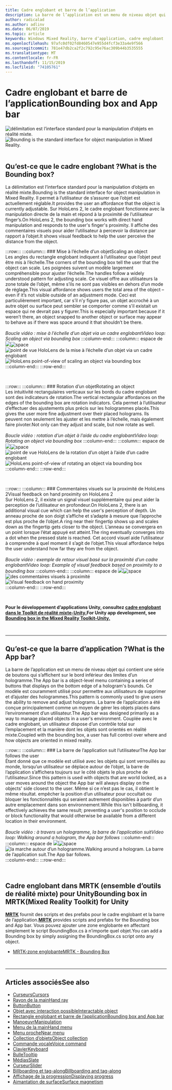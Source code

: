 ```yaml
---
title: Cadre englobant et barre de l’application
description: La barre de l’application est un menu de niveau objet qui contient une série de boutons qui s’affichent sur le bord inférieur des limites d’un hologramme.
author: radicalad
ms.author: adlinv
ms.date: 06/07/2019
ms.topic: article
keywords: Windows Mixed Reality, barre d’application, cadre englobant
ms.openlocfilehash: 97afc0df02fd8460547e955d4fcf3e33a4e9f566
ms.sourcegitcommit: 781e47db2ca2f2c792c95e76ac309b44b3535555
ms.translationtype: MT
ms.contentlocale: fr-FR
ms.lasthandoff: 11/15/2019
ms.locfileid: "74105761"
---
```

# <a name="bounding-box-and-app-bar"></a><span data-ttu-id="49282-104">Cadre englobant et barre de l’application</span><span class="sxs-lookup"><span data-stu-id="49282-104">Bounding box and App bar</span></span>
<span data-ttu-id="49282-105">![délimitation est l’interface standard pour la manipulation d’objets en réalité mixte.](images/640px-boundingbox-hero.jpg)</span><span class="sxs-lookup"><span data-stu-id="49282-105">![Bounding is the standard interface for object manipulation in Mixed Reality.](images/640px-boundingbox-hero.jpg)</span></span><br>
<br>

## <a name="what-is-the-bounding-box"></a><span data-ttu-id="49282-106">Qu’est-ce que le cadre englobant ?</span><span class="sxs-lookup"><span data-stu-id="49282-106">What is the Bounding box?</span></span>

<span data-ttu-id="49282-107">La délimitation est l’interface standard pour la manipulation d’objets en réalité mixte.</span><span class="sxs-lookup"><span data-stu-id="49282-107">Bounding is the standard interface for object manipulation in Mixed Reality.</span></span> <span data-ttu-id="49282-108">Il permet à l’utilisateur de s’assurer que l’objet est actuellement réglable.</span><span class="sxs-lookup"><span data-stu-id="49282-108">It provides the user an affordance that the object is currently adjustable.</span></span> <span data-ttu-id="49282-109">Sur HoloLens 2, le cadre englobant fonctionne avec la manipulation directe de la main et répond à la proximité de l’utilisateur finger’s.</span><span class="sxs-lookup"><span data-stu-id="49282-109">On HoloLens 2, the bounding box works with direct hand manipulation and responds to the user's finger's proximity.</span></span> <span data-ttu-id="49282-110">Il affiche des commentaires visuels pour aider l’utilisateur à percevoir la distance par rapport à l’objet.</span><span class="sxs-lookup"><span data-stu-id="49282-110">It shows visual feedback to help the user perceive the distance from the object.</span></span>

:::row:::
    :::column:::
        ### <a name="scaling-an-objectbr"></a><span data-ttu-id="49282-111">Mise à l’échelle d’un objet</span><span class="sxs-lookup"><span data-stu-id="49282-111">Scaling an object</span></span><br>
        <span data-ttu-id="49282-112">Les angles du rectangle englobant indiquent à l’utilisateur que l’objet peut être mis à l’échelle.</span><span class="sxs-lookup"><span data-stu-id="49282-112">The corners of the bounding box tell the user that the object can scale.</span></span> <span data-ttu-id="49282-113">Les poignées suivent un modèle largement compréhensible pour ajuster l’échelle.</span><span class="sxs-lookup"><span data-stu-id="49282-113">The handles follow a widely understood pattern for adjusting scale.</span></span> <span data-ttu-id="49282-114">Ce visuel offre aux utilisateurs la zone totale de l’objet, même s’ils ne sont pas visibles en dehors d’un mode de réglage.</span><span class="sxs-lookup"><span data-stu-id="49282-114">This visual affordance shows users the total area of the object – even if it’s not visible outside of an adjustment mode.</span></span> <span data-ttu-id="49282-115">Ceci est particulièrement important, car s’il n’y figure pas, un objet accroché à un autre objet ou surface peut sembler se comporter comme s’il existait un espace qui ne devrait pas y figurer.</span><span class="sxs-lookup"><span data-stu-id="49282-115">This is especially important because if it weren’t there, an object snapped to another object or surface may appear to behave as if there was space around it that shouldn’t be there.</span></span><br>
        <br>
        <span data-ttu-id="49282-116">*Boucle vidéo : mise à l’échelle d’un objet via un cadre englobant*</span><span class="sxs-lookup"><span data-stu-id="49282-116">*Video loop: Scaling an object via bounding box*</span></span>
    :::column-end:::
        :::column:::
        <span data-ttu-id="49282-117">espace de ![](images/spacer-20x582.png)</span><span class="sxs-lookup"><span data-stu-id="49282-117">![space](images/spacer-20x582.png)</span></span><br>
       <span data-ttu-id="49282-118">![point de vue HoloLens de la mise à l’échelle d’un objet via un cadre englobant](images/HoloLens2_BoundingBox.gif)</span><span class="sxs-lookup"><span data-stu-id="49282-118">![HoloLens point-of-view of scaling an object via bounding box](images/HoloLens2_BoundingBox.gif)</span></span><br>
    :::column-end:::
:::row-end:::

<br>

:::row:::
    :::column:::
        ### <a name="rotating-an-objectbr"></a><span data-ttu-id="49282-119">Rotation d’un objet</span><span class="sxs-lookup"><span data-stu-id="49282-119">Rotating an object</span></span><br>
        <span data-ttu-id="49282-120">Les intuitivité rectangulaires verticaux sur les bords du cadre englobant sont des indicateurs de rotation.</span><span class="sxs-lookup"><span data-stu-id="49282-120">The vertical rectangular affordances on the edges of the bounding box are rotation indicators.</span></span> <span data-ttu-id="49282-121">Cela permet à l’utilisateur d’effectuer des ajustements plus précis sur les hologrammes placés.</span><span class="sxs-lookup"><span data-stu-id="49282-121">This gives the user more fine adjustment over their placed holograms.</span></span> <span data-ttu-id="49282-122">Ils peuvent non seulement les ajuster et les mettre à l’échelle, mais également faire pivoter.</span><span class="sxs-lookup"><span data-stu-id="49282-122">Not only can they adjust and scale, but now rotate as well.</span></span><br>
        <br>
        <span data-ttu-id="49282-123">*Boucle vidéo : rotation d’un objet à l’aide du cadre englobant*</span><span class="sxs-lookup"><span data-stu-id="49282-123">*Video loop: Rotating an object via bounding box*</span></span>
    :::column-end:::
        :::column:::
        <span data-ttu-id="49282-124">espace de ![](images/spacer-20x582.png)</span><span class="sxs-lookup"><span data-stu-id="49282-124">![space](images/spacer-20x582.png)</span></span><br>
       <span data-ttu-id="49282-125">![point de vue HoloLens de la rotation d’un objet à l’aide d’un cadre englobant](images/HoloLens2_BoundingBox_Rotate.gif)</span><span class="sxs-lookup"><span data-stu-id="49282-125">![HoloLens point-of-view of rotating an object via bounding box](images/HoloLens2_BoundingBox_Rotate.gif)</span></span><br>
    :::column-end:::
:::row-end:::

<br>

:::row:::
    :::column:::
        ### <a name="visual-feedback-on-hand-proximity-on-hololens-2br"></a><span data-ttu-id="49282-126">Commentaires visuels sur la proximité de HoloLens 2</span><span class="sxs-lookup"><span data-stu-id="49282-126">Visual feedback on hand proximity on HoloLens 2</span></span><br>
        <span data-ttu-id="49282-127">Sur HoloLens 2, il existe un signal visuel supplémentaire qui peut aider la perception de l’utilisateur en profondeur.</span><span class="sxs-lookup"><span data-stu-id="49282-127">On HoloLens 2, there is an additional visual cue which can help the user's perception of depth.</span></span> <span data-ttu-id="49282-128">Un anneau proche de son doigt s’affiche et s’adapte à mesure que l’approche est plus proche de l’objet.</span><span class="sxs-lookup"><span data-stu-id="49282-128">A ring near their fingertip shows up and scales down as the fingertip gets closer to the object.</span></span> <span data-ttu-id="49282-129">L’anneau se convergera en un point lorsque l’état appuyé est atteint.</span><span class="sxs-lookup"><span data-stu-id="49282-129">The ring eventually converges into a dot when the pressed state is reached.</span></span> <span data-ttu-id="49282-130">Cet accord visuel aide l’utilisateur à comprendre à quel moment il s’agit de l’objet.</span><span class="sxs-lookup"><span data-stu-id="49282-130">This visual affordance helps the user understand how far they are from the object.</span></span><br>
        <br>
        <span data-ttu-id="49282-131">*Boucle vidéo : exemple de retour visuel basé sur la proximité d’un cadre englobant*</span><span class="sxs-lookup"><span data-stu-id="49282-131">*Video loop: Example of visual feedback based on proximity to a bounding box*</span></span>
    :::column-end:::
        :::column:::
        <span data-ttu-id="49282-132">espace de ![](images/spacer-20x582.png)</span><span class="sxs-lookup"><span data-stu-id="49282-132">![space](images/spacer-20x582.png)</span></span><br>
       <span data-ttu-id="49282-133">![des commentaires visuels à proximité](images/HoloLens2_Proximity.gif)</span><span class="sxs-lookup"><span data-stu-id="49282-133">![Visual feedback on hand proximity](images/HoloLens2_Proximity.gif)</span></span><br>
    :::column-end:::
:::row-end:::

<br>

<span data-ttu-id="49282-134">**Pour le développement d’applications Unity, consultez [cadre englobant dans le Toolkit de réalité mixte-Unity.](https://microsoft.github.io/MixedRealityToolkit-Unity/Documentation/README_BoundingBox.html)**</span><span class="sxs-lookup"><span data-stu-id="49282-134">**For Unity app development, see [Bounding box in the Mixed Reality Toolkit-Unity.](https://microsoft.github.io/MixedRealityToolkit-Unity/Documentation/README_BoundingBox.html)**</span></span>

<br>

---

## <a name="what-is-the-app-bar"></a><span data-ttu-id="49282-135">Qu’est-ce que la barre d’application ?</span><span class="sxs-lookup"><span data-stu-id="49282-135">What is the App bar?</span></span>

<span data-ttu-id="49282-136">La barre de l’application est un menu de niveau objet qui contient une série de boutons qui s’affichent sur le bord inférieur des limites d’un hologramme.</span><span class="sxs-lookup"><span data-stu-id="49282-136">The App bar is a object-level menu containing a series of buttons that displays on the bottom edge of a hologram's bounds.</span></span> <span data-ttu-id="49282-137">Ce modèle est couramment utilisé pour permettre aux utilisateurs de supprimer et d’ajuster des hologrammes.</span><span class="sxs-lookup"><span data-stu-id="49282-137">This pattern is commonly used to give users the ability to remove and adjust holograms.</span></span> <span data-ttu-id="49282-138">La barre de l’application a été conçue principalement comme un moyen de gérer les objets placés dans l’environnement d’un utilisateur.</span><span class="sxs-lookup"><span data-stu-id="49282-138">The App bar was designed primarily as a way to manage placed objects in a user's environment.</span></span> <span data-ttu-id="49282-139">Couplée avec le cadre englobant, un utilisateur dispose d’un contrôle total sur l’emplacement et la manière dont les objets sont orientés en réalité mixte.</span><span class="sxs-lookup"><span data-stu-id="49282-139">Coupled with the bounding box, a user has full control over where and how objects are oriented in mixed reality.</span></span>

:::row:::
    :::column:::
        ### <a name="the-app-bar-follows-the-userbr"></a><span data-ttu-id="49282-140">La barre de l’application suit l’utilisateur</span><span class="sxs-lookup"><span data-stu-id="49282-140">The App bar follows the user</span></span><br>
        <span data-ttu-id="49282-141">Étant donné que ce modèle est utilisé avec les objets qui sont verrouillés au monde, lorsqu’un utilisateur se déplace autour de l’objet, la barre de l’application s’affichera toujours sur le côté objets le plus proche de l’utilisateur.</span><span class="sxs-lookup"><span data-stu-id="49282-141">Since this pattern is used with objects that are world locked, as a user moves around the object the App bar will always display on the objects' side closest to the user.</span></span> <span data-ttu-id="49282-142">Même si ce n’est pas le cas, il obtient le même résultat. empêcher la position d’un utilisateur pour occultait ou bloquer les fonctionnalités qui seraient autrement disponibles à partir d’un autre emplacement dans son environnement.</span><span class="sxs-lookup"><span data-stu-id="49282-142">While this isn't billboarding, it effectively achieves the same result; preventing a user's position to occlude or block functionality that would otherwise be available from a different location in their environment.</span></span> <br>
        <br>
        <span data-ttu-id="49282-143">*Boucle vidéo : à travers un hologramme, la barre de l’application suit*</span><span class="sxs-lookup"><span data-stu-id="49282-143">*Video loop: Walking around a hologram, the App bar follows*</span></span>
    :::column-end:::
        :::column:::
        <span data-ttu-id="49282-144">espace de ![](images/spacer-20x582.png)</span><span class="sxs-lookup"><span data-stu-id="49282-144">![space](images/spacer-20x582.png)</span></span><br>
       <span data-ttu-id="49282-145">![la marche autour d’un hologramme.</span><span class="sxs-lookup"><span data-stu-id="49282-145">![Walking around a hologram.</span></span> <span data-ttu-id="49282-146">La barre de l’application suit.](images/HoloLens2_AppBarFollowing.gif)</span><span class="sxs-lookup"><span data-stu-id="49282-146">The App bar follows.](images/HoloLens2_AppBarFollowing.gif)</span></span><br>
    :::column-end:::
:::row-end:::

<br>


## <a name="bounding-box-in-mrtkmixed-reality-toolkit-for-unity"></a><span data-ttu-id="49282-147">Cadre englobant dans MRTK (ensemble d’outils de réalité mixte) pour Unity</span><span class="sxs-lookup"><span data-stu-id="49282-147">Bounding box in MRTK(Mixed Reality Toolkit) for Unity</span></span>
<span data-ttu-id="49282-148">**[MRTK](https://github.com/Microsoft/MixedRealityToolkit-Unity)** fournit des scripts et des prefabs pour le cadre englobant et la barre de l’application.</span><span class="sxs-lookup"><span data-stu-id="49282-148">**[MRTK](https://github.com/Microsoft/MixedRealityToolkit-Unity)** provides scripts and prefabs for the Bounding box and App bar.</span></span> <span data-ttu-id="49282-149">Vous pouvez ajouter une zone englobante en affectant simplement le script BoundingBox.cs à n’importe quel objet.</span><span class="sxs-lookup"><span data-stu-id="49282-149">You can add a Bounding box by simply assigning the BoundingBox.cs script onto any object.</span></span>

* [<span data-ttu-id="49282-150">MRTK-zone englobante</span><span class="sxs-lookup"><span data-stu-id="49282-150">MRTK - Bounding Box</span></span>](https://microsoft.github.io/MixedRealityToolkit-Unity/Documentation/README_BoundingBox.html)


<br>

---


## <a name="see-also"></a><span data-ttu-id="49282-151">Articles associés</span><span class="sxs-lookup"><span data-stu-id="49282-151">See also</span></span>

* [<span data-ttu-id="49282-152">Curseurs</span><span class="sxs-lookup"><span data-stu-id="49282-152">Cursors</span></span>](cursors.md)
* [<span data-ttu-id="49282-153">Rayon de la main</span><span class="sxs-lookup"><span data-stu-id="49282-153">Hand ray</span></span>](point-and-commit.md)
* [<span data-ttu-id="49282-154">Button</span><span class="sxs-lookup"><span data-stu-id="49282-154">Button</span></span>](button.md)
* [<span data-ttu-id="49282-155">Objet avec interaction possible</span><span class="sxs-lookup"><span data-stu-id="49282-155">Interactable object</span></span>](interactable-object.md)
* [<span data-ttu-id="49282-156">Rectangle englobant et barre de l’application</span><span class="sxs-lookup"><span data-stu-id="49282-156">Bounding box and App bar</span></span>](app-bar-and-bounding-box.md)
* [<span data-ttu-id="49282-157">Manoeuvr</span><span class="sxs-lookup"><span data-stu-id="49282-157">Manipulation</span></span>](direct-manipulation.md)
* [<span data-ttu-id="49282-158">Menu de la main</span><span class="sxs-lookup"><span data-stu-id="49282-158">Hand menu</span></span>](hand-menu.md)
* [<span data-ttu-id="49282-159">Menu proche</span><span class="sxs-lookup"><span data-stu-id="49282-159">Near menu</span></span>](near-menu.md)
* [<span data-ttu-id="49282-160">Collection d’objets</span><span class="sxs-lookup"><span data-stu-id="49282-160">Object collection</span></span>](object-collection.md)
* [<span data-ttu-id="49282-161">Commande vocale</span><span class="sxs-lookup"><span data-stu-id="49282-161">Voice command</span></span>](voice-input.md)
* [<span data-ttu-id="49282-162">Clavier</span><span class="sxs-lookup"><span data-stu-id="49282-162">Keyboard</span></span>](keyboard.md)
* [<span data-ttu-id="49282-163">Bulle</span><span class="sxs-lookup"><span data-stu-id="49282-163">Tooltip</span></span>](tooltip.md)
* [<span data-ttu-id="49282-164">Médias</span><span class="sxs-lookup"><span data-stu-id="49282-164">Slate</span></span>](slate.md)
* [<span data-ttu-id="49282-165">Curseur</span><span class="sxs-lookup"><span data-stu-id="49282-165">Slider</span></span>](slider.md)
* [<span data-ttu-id="49282-166">Billboarding et tag-along</span><span class="sxs-lookup"><span data-stu-id="49282-166">Billboarding and tag-along</span></span>](billboarding-and-tag-along.md)
* [<span data-ttu-id="49282-167">Affichage de la progression</span><span class="sxs-lookup"><span data-stu-id="49282-167">Displaying progress</span></span>](progress.md)
* [<span data-ttu-id="49282-168">Aimantation de surface</span><span class="sxs-lookup"><span data-stu-id="49282-168">Surface magnetism</span></span>](surface-magnetism.md)